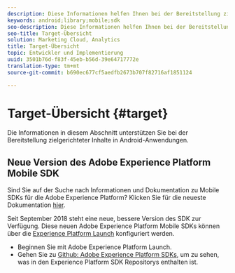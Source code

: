 ```yaml
---
description: Diese Informationen helfen Ihnen bei der Bereitstellung zielgerichteter Inhalte in Android-Anwendungen.
keywords: android;library;mobile;sdk
seo-description: Diese Informationen helfen Ihnen bei der Bereitstellung zielgerichteter Inhalte in Android-Anwendungen.
seo-title: Target-Übersicht
solution: Marketing Cloud, Analytics
title: Target-Übersicht
topic: Entwickler und Implementierung
uuid: 3501b76d-f83f-45eb-b56d-39e64717772e
translation-type: tm+mt
source-git-commit: b690ec677cf5aedfb2673b707f82716af1851124

---
```



# Target-Übersicht {#target}

Die Informationen in diesem Abschnitt unterstützen Sie bei der Bereitstellung zielgerichteter Inhalte in Android-Anwendungen.

## Neue Version des Adobe Experience Platform Mobile SDK

Sind Sie auf der Suche nach Informationen und Dokumentation zu Mobile SDKs für die Adobe Experience Platform? Klicken Sie für die neueste Dokumentation [hier](https://aep-sdks.gitbook.io/docs/).

Seit September 2018 steht eine neue, bessere Version des SDK zur Verfügung. Diese neuen Adobe Experience Platform Mobile SDKs können über die [Experience Platform Launch](https://www.adobe.com/experience-platform/launch.html) konfiguriert werden.

* Beginnen Sie mit Adobe Experience Platform Launch.
* Gehen Sie zu [Github: Adobe Experience Platform SDKs](https://github.com/Adobe-Marketing-Cloud/acp-sdks), um zu sehen, was in den Experience Platform SDK Repositorys enthalten ist.
